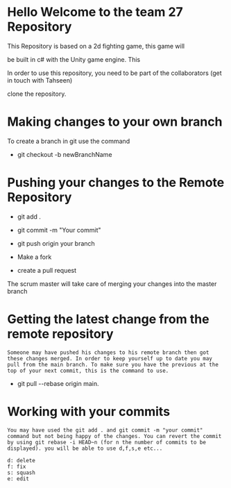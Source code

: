 # Hello Welcome to the team 27 Repository

This Repository is based on a 2d fighting game, this game will

be built in c# with the Unity game engine. This

In order to use this repository, you need to be part of the collaborators (get in touch with Tahseen)

 clone the repository.

 # Making changes to your own branch

 To create a branch in git use the command 

 - git checkout -b newBranchName

 # Pushing your changes to the Remote Repository 

 - git add . 

 - git commit -m "Your commit"

 - git push origin your branch

 - Make a fork

 - create a pull request

 The scrum master will take care of merging your changes into the master branch

# Getting the latest change from the remote repository

    Someone may have pushed his changes to his remote branch then got these changes merged. In order to keep yourself up to date you may pull from the main branch. To make sure you have the previous at the top of your next commit, this is the command to use.
  - git pull --rebase origin main.

# Working with your commits

    You may have used the git add . and git commit -m "your commit" command but not being happy of the changes. You can revert the commit by using git rebase -i HEAD~n (for n the number of commits to be displayed). you will be able to use d,f,s,e etc...

    d: delete
    f: fix
    s: squash
    e: edit